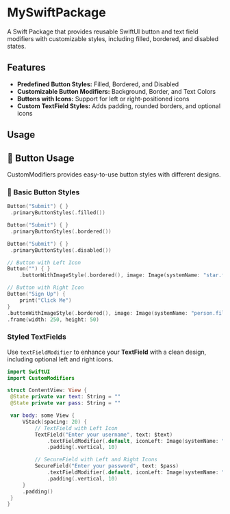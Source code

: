 # MySwiftPackage
A Swift Package that provides reusable SwiftUI button and text field modifiers with customizable styles, including filled, bordered, and disabled states.

## Features

- **Predefined Button Styles:** Filled, Bordered, and Disabled
- **Customizable Button Modifiers:** Background, Border, and Text Colors
- **Buttons with Icons:** Support for left or right-positioned icons
- **Custom TextField Styles:** Adds padding, rounded borders, and optional icons





## Usage

## 📌 Button Usage

CustomModifiers provides easy-to-use button styles with different designs.

### 🚀 Basic Button Styles
```swift
Button("Submit") { }
 .primaryButtonStyles(.filled())

Button("Submit") { }
 .primaryButtonStyles(.bordered())

Button("Submit") { }
 .primaryButtonStyles(.disabled())

// Button with Left Icon
Button("") { }
    .buttonWithImageStyle(.bordered(), image: Image(systemName: "star.fill"))

// Button with Right Icon
Button("Sign Up") {
    print("Click Me")
}
.buttonWithImageStyle(.bordered(), image: Image(systemName: "person.fill"), imagePosition: .right)
.frame(width: 250, height: 50)
```


### Styled TextFields

Use `textFieldModifier` to enhance your **TextField** with a clean design, including optional left and right icons.

```swift
import SwiftUI
import CustomModifiers

struct ContentView: View {
 @State private var text: String = ""
 @State private var pass: String = ""

 var body: some View {
     VStack(spacing: 20) {
         // TextField with Left Icon
         TextField("Enter your username", text: $text)
             .textFieldModifier(.default, iconLeft: Image(systemName: "person.fill"))
             .padding(.vertical, 10)

         // SecureField with Left and Right Icons
         SecureField("Enter your password", text: $pass)
             .textFieldModifier(.default, iconLeft: Image(systemName: "lock.fill"), iconRight: Image(systemName: "eye"))
             .padding(.vertical, 10)
     }
     .padding()
 }
}
```
